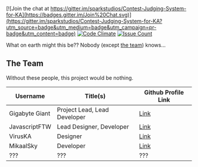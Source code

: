 [![Join the chat at https://gitter.im/sparkstudios/Contest-Judging-System-for-KA](https://badges.gitter.im/Join%20Chat.svg)](https://gitter.im/sparkstudios/Contest-Judging-System-for-KA?utm_source=badge&utm_medium=badge&utm_campaign=pr-badge&utm_content=badge)
[![Code Climate](https://codeclimate.com/github/sparkstudios/CJSKA/badges/gpa.svg)](https://codeclimate.com/github/sparkstudios/CJSKA)
[![Issue Count](https://codeclimate.com/github/sparkstudios/CJSKA/badges/issue_count.svg)](https://codeclimate.com/github/sparkstudios/CJSKA)

What on earth might this be?? Nobody (except [the team](#the-team)) knows...

## The Team
Without these people, this project would be nothing.

| Username       | Title(s)                     | Github Profile Link                       |
|----------------|------------------------------|-------------------------------------------|
| Gigabyte Giant | Project Lead, Lead Developer | [Link](https://github.com/Gigabyte-Giant) |
| JavascriptFTW  | Lead Designer, Developer     | [Link](https://github.com/JavascriptFTW)  |
| VirusKA        | Designer                     | [Link](https://github.com/VirusKA)        |
| MikaalSky      | Developer                    | [Link](https://github.com/MikaalSky)      |
| ???            | ???                          | ???                                       |
